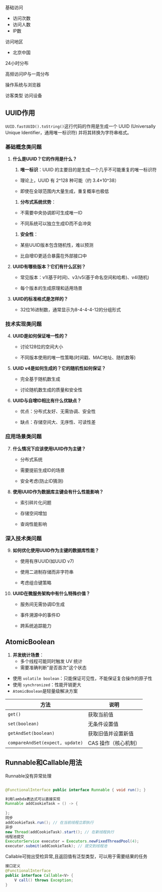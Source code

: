 基础访问
- 访问次数
- 访问人数
- IP数

访问地区
- 北京中国

24小时分布

高频访问IP与一周分布

操作系统与浏览器

访客类型
访问设备

## UUID作用
`UUID.fastUUID().toString()`这行代码的作用是生成一个 UUID (Universally Unique Identifier，通用唯一标识符) 并将其转换为字符串格式。
### 基础概念类问题

1. ​**​什么是UUID？它的作用是什么？​**​
    
    1. ​**​唯一标识​**​：UUID 的主要目的是生成一个几乎不可能重复的唯一标识符
    
    - 理论上，UUID 有 2^128 种可能（约 3.4×10^38）
        
    - 即使在全球范围内大量生成，重复概率也极低
        
    1. ​**​分布式系统优势​**​：
    
    - 不需要中央协调即可生成唯一ID
        
    - 不同系统可以独立生成ID而不会冲突
        
    1. ​**​安全性​**​：
    
    - 某些UUID版本包含随机性，难以预测
        
    - 比自增ID更适合暴露在外部接口中
        
3. ​**​UUID有哪些版本？它们有什么区别？​**​
    
    - 常见版本：v1(基于时间)、v3/v5(基于命名空间和哈希)、v4(随机)
        
    - 每个版本的生成原理和适用场景
        
4. ​**​UUID的标准格式是怎样的？​**​
    
    - 32位16进制数，通常显示为8-4-4-4-12的分组形式
        

### 技术实现类问题

4. ​**​UUID是如何保证唯一性的？​**​
    
    - 讨论128位的空间大小
        
    - 不同版本使用的唯一性策略(时间戳、MAC地址、随机数等)
        
5. ​**​UUID v4是如何生成的？它的随机性如何保证？​**​
    
    - 完全基于随机数生成
        
    - 讨论随机数生成的质量和安全性
        
6. ​**​UUID与自增ID相比有什么优缺点？​**​
    
    - 优点：分布式友好、无需协调、安全性
        
    - 缺点：存储空间大、无序性、可读性差
        

### 应用场景类问题

7. ​**​什么情况下应该使用UUID作为主键？​**​
    
    - 分布式系统
        
    - 需要提前生成ID的场景
        
    - 安全考虑(防止ID猜测)
        
8. ​**​使用UUID作为数据库主键会有什么性能影响？​**​
    
    - 索引碎片化问题
        
    - 存储空间增加
        
    - 查询性能影响
        

### 深入技术类问题

9. ​**​如何优化使用UUID作为主键的数据库性能？​**​
    
    - 使用有序UUID(如UUID v7)
        
    - 使用二进制存储而非字符串
        
    - 考虑组合键策略
        
10. ​**​UUID在微服务架构中有什么特殊价值？​**​
    
    - 服务间无需协调ID生成
        
    - 事件溯源中的事件ID
        
    - 跨系统追踪能力

## AtomicBoolean
1. ​**​并发统计场景​**​：
    - 多个线程可能同时触发 UV 统计
    - 需要准确判断"是否首次"这个状态
- 使用 `volatile boolean`：只能保证可见性，不能保证复合操作的原子性
- 使用 `synchronized`：性能开销更大
- `AtomicBoolean`是轻量级解决方案

|方法|说明|
|---|---|
|`get()`|获取当前值|
|`set(boolean)`|无条件设置值|
|`getAndSet(boolean)`|获取旧值并设置新值|
|`compareAndSet(expect, update)`|CAS 操作（核心机制）|
## Runnable和Callable用法
Runnable没有异常处理
```java 

@FunctionalInterface public interface Runnable { void run(); }

利用lambda表达式可以直接实现
Runnable addCookieTask = () -> {
    
};
同步
addCookieTask.run(); // 在当前线程立即执行
异步
new Thread(addCookieTask).start(); // 在新线程执行
线程池提交
ExecutorService executor = Executors.newFixedThreadPool(4);
executor.submit(addCookieTask); // 提交到线程池
```
Callable可抛出受检异常,且返回值有泛型类型，可以用于需要结果的任务
```java
接口定义 
@FunctionalInterface
public interface Callable<V> {
    V call() throws Exception;
}


```